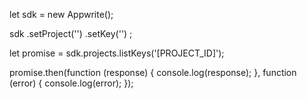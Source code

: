 let sdk = new Appwrite();

sdk
    .setProject('')
    .setKey('')
;

let promise = sdk.projects.listKeys('[PROJECT_ID]');

promise.then(function (response) {
    console.log(response);
}, function (error) {
    console.log(error);
});